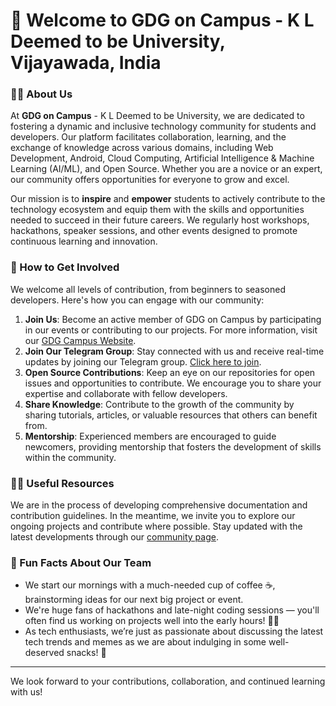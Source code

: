 # 👋 Welcome to GDG on Campus - K L Deemed to be University, Vijayawada, India

### 🙋‍♀️ About Us
At **GDG on Campus** - K L Deemed to be University, we are dedicated to fostering a dynamic and inclusive technology community for students and developers. Our platform facilitates collaboration, learning, and the exchange of knowledge across various domains, including Web Development, Android, Cloud Computing, Artificial Intelligence & Machine Learning (AI/ML), and Open Source. Whether you are a novice or an expert, our community offers opportunities for everyone to grow and excel.

Our mission is to **inspire** and **empower** students to actively contribute to the technology ecosystem and equip them with the skills and opportunities needed to succeed in their future careers. We regularly host workshops, hackathons, speaker sessions, and other events designed to promote continuous learning and innovation.

### 🌈 How to Get Involved
We welcome all levels of contribution, from beginners to seasoned developers. Here's how you can engage with our community:

1. **Join Us**: Become an active member of GDG on Campus by participating in our events or contributing to our projects. For more information, visit our [GDG Campus Website](https://gdg.community.dev/gdg-on-campus-k-l-deemed-to-be-university-vijayawada-india/).
2. **Join Our Telegram Group**: Stay connected with us and receive real-time updates by joining our Telegram group. [Click here to join](https://t.me/gdgklef).
3. **Open Source Contributions**: Keep an eye on our repositories for open issues and opportunities to contribute. We encourage you to share your expertise and collaborate with fellow developers.
4. **Share Knowledge**: Contribute to the growth of the community by sharing tutorials, articles, or valuable resources that others can benefit from.
5. **Mentorship**: Experienced members are encouraged to guide newcomers, providing mentorship that fosters the development of skills within the community.


### 👩‍💻 Useful Resources
We are in the process of developing comprehensive documentation and contribution guidelines. In the meantime, we invite you to explore our ongoing projects and contribute where possible. Stay updated with the latest developments through our [community page](https://gdg.community.dev/gdg-on-campus-k-l-deemed-to-be-university-vijayawada-india/).

### 🍿 Fun Facts About Our Team
- We start our mornings with a much-needed cup of coffee ☕, brainstorming ideas for our next big project or event.
- We're huge fans of hackathons and late-night coding sessions — you'll often find us working on projects well into the early hours! 👩‍💻
- As tech enthusiasts, we’re just as passionate about discussing the latest tech trends and memes as we are about indulging in some well-deserved snacks! 🍫

---

We look forward to your contributions, collaboration, and continued learning with us!
